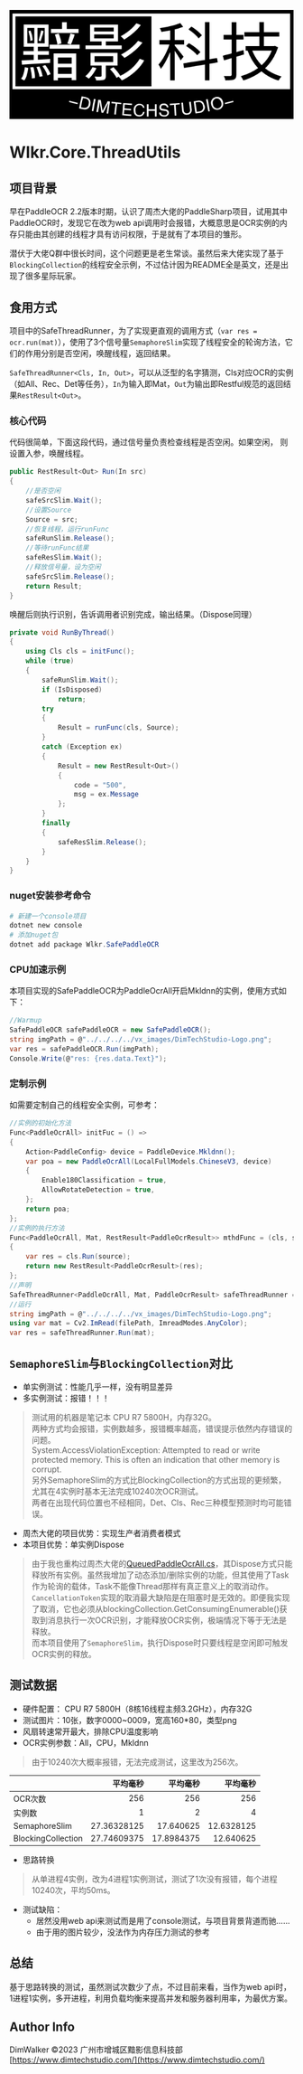 [![DimTechStudio.Com](https://raw.githubusercontent.com/DimWalker/Wlkr.Core.ThreadUtils/master/vx_images/DimTechStudio-Logo.png)](https://www.dimtechstudio.com/)

# Wlkr.Core.ThreadUtils

## 项目背景

早在PaddleOCR 2.2版本时期，认识了周杰大佬的PaddleSharp项目，试用其中PaddleOCR时，发现它在改为web api调用时会报错，大概意思是OCR实例的内存只能由其创建的线程才具有访问权限，于是就有了本项目的雏形。 
 
潜伏于大佬Q群中很长时间，这个问题更是老生常谈。虽然后来大佬实现了基于`BlockingCollection`的线程安全示例，不过估计因为README全是英文，还是出现了很多星际玩家。


## 食用方式

项目中的SafeThreadRunner，为了实现更直观的调用方式（`var res = ocr.run(mat)`），使用了3个信号量`SemaphoreSlim`实现了线程安全的轮询方法，它们的作用分别是否空闲，唤醒线程，返回结果。

`SafeThreadRunner<Cls, In, Out>`，可以从泛型的名字猜测，Cls对应OCR的实例（如All、Rec、Det等任务），`In`为输入即Mat，`Out`为输出即Restful规范的返回结果`RestResult<Out>`。

### 核心代码
代码很简单，下面这段代码，通过信号量负责检查线程是否空闲。如果空闲， 则设置入参，唤醒线程。  
```C#
public RestResult<Out> Run(In src)
{
    //是否空闲
    safeSrcSlim.Wait();
    //设置Source
    Source = src;
    //恢复线程，运行runFunc
    safeRunSlim.Release();
    //等待runFunc结果
    safeResSlim.Wait();
    //释放信号量，设为空闲
    safeSrcSlim.Release();
    return Result;
}
```

唤醒后则执行识别，告诉调用者识别完成，输出结果。（Dispose同理）  
```C#
private void RunByThread()
{
    using Cls cls = initFunc();
    while (true)
    {
        safeRunSlim.Wait();
        if (IsDisposed)
            return;
        try
        {
            Result = runFunc(cls, Source);
        }
        catch (Exception ex)
        {
            Result = new RestResult<Out>()
            {
                code = "500",
                msg = ex.Message
            };
        }
        finally
        {
            safeResSlim.Release();
        }
    }
}
```

### nuget安装参考命令

```powershell
# 新建一个console项目
dotnet new console
# 添加nuget包
dotnet add package Wlkr.SafePaddleOCR
```

### CPU加速示例
本项目实现的SafePaddleOCR为PaddleOcrAll开启Mkldnn的实例，使用方式如下：
```C#
//Warmup
SafePaddleOCR safePaddleOCR = new SafePaddleOCR();
string imgPath = @"../../../../vx_images/DimTechStudio-Logo.png";
var res = safePaddleOCR.Run(imgPath);
Console.Write(@"res: {res.data.Text}");
```

### 定制示例
如需要定制自己的线程安全实例，可参考：
```C#
//实例的初始化方法
Func<PaddleOcrAll> initFuc = () =>
{
    Action<PaddleConfig> device = PaddleDevice.Mkldnn();
    var poa = new PaddleOcrAll(LocalFullModels.ChineseV3, device)
    {
        Enable180Classification = true,
        AllowRotateDetection = true,
    };
    return poa;
};
//实例的执行方法
Func<PaddleOcrAll, Mat, RestResult<PaddleOcrResult>> mthdFunc = (cls, source) =>
{
    var res = cls.Run(source);
    return new RestResult<PaddleOcrResult>(res);
};
//声明
SafeThreadRunner<PaddleOcrAll, Mat, PaddleOcrResult> safeThreadRunner = new SafeThreadRunner<PaddleOcrAll, Mat, PaddleOcrResult>(OCRFactory.BuildAllWithMkldnn, OCRFactory.RunAll);
//运行
string imgPath = @"../../../../vx_images/DimTechStudio-Logo.png";
using var mat = Cv2.ImRead(filePath, ImreadModes.AnyColor);
var res = safeThreadRunner.Run(mat);
```

## `SemaphoreSlim`与`BlockingCollection`对比
* 单实例测试：性能几乎一样，没有明显差异  
* 多实例测试：报错！！！  
> 测试用的机器是笔记本 CPU  R7 5800H，内存32G。  
两种方式均会报错，实例数越多，报错概率越高，错误提示依然内存错误的问题。  
System.AccessViolationException: Attempted to read or write protected memory. This is often an indication that other memory is corrupt.  
另外SemaphoreSlim的方式比BlockingCollection的方式出现的更频繁，尤其在4实例时基本无法完成10240次OCR测试。  
两者在出现代码位置也不经相同，Det、Cls、Rec三种模型预测时均可能错误。  
* 周杰大佬的项目优势：实现生产者消费者模式  
* 本项目优势：单实例Dispose  
> 由于我也重构过周杰大佬的[QueuedPaddleOcrAll.cs](https://github.com/sdcb/PaddleSharp/blob/master/src/Sdcb.PaddleOCR/QueuedPaddleOcrAll.cs)，其Dispose方式只能释放所有实例。虽然我增加了动态添加/删除实例的功能，但其使用了Task作为轮询的载体，Task不能像Thread那样有真正意义上的取消动作。`CancellationToken`实现的取消最大缺陷是在阻塞时是无效的。即便我实现了取消，它也必须从blockingCollection.GetConsumingEnumerable()获取到消息执行一次OCR识别，才能释放OCR实例，极端情况下等于无法是释放。  
而本项目使用了`SemaphoreSlim`，执行Dispose时只要线程是空闲即可触发OCR实例的释放。  

## 测试数据
* 硬件配置： CPU  R7 5800H（8核16线程主频3.2GHz），内存32G
* 测试图片：10张，数字0000~0009，宽高160*80，类型png
* 风扇转速常开最大，排除CPU温度影响
* OCR实例参数：All，CPU，Mkldnn
> 由于10240次大概率报错，无法完成测试，这里改为256次。  

|                    |     平均毫秒 |    平均毫秒 |    平均毫秒 |
| :----------------- | ----------: | ---------: | ---------: |
| OCR次数             |         256 |        256 |        256 |
| 实例数              |           1 |          2 |          4 |
| SemaphoreSlim      | 27.36328125 |  17.640625 | 12.6328125 |
| BlockingCollection | 27.74609375 | 17.8984375 |  12.640625 |

* 思路转换  
> 从单进程4实例，改为4进程1实例测试，测试了1次没有报错，每个进程10240次，平均50ms。  
* 测试缺陷：
    * 居然没用web api来测试而是用了console测试，与项目背景背道而驰……
    * 由于用的图片较少，没法作为内存压力测试的参考

## 总结
基于思路转换的测试，虽然测试次数少了点，不过目前来看，当作为web api时，1进程1实例，多开进程，利用负载均衡来提高并发和服务器利用率，为最优方案。

## Author Info
DimWalker
©2023 广州市增城区黯影信息科技部
[https://www.dimtechstudio.com/](https://www.dimtechstudio.com/)